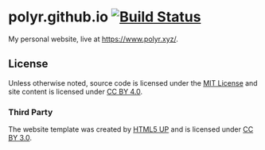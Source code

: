 # polyr.github.io [![Build Status](https://img.shields.io/travis/com/Polyr/polyr.github.io.svg)](https://travis-ci.com/Polyr/polyr.github.io)
My personal website, live at https://www.polyr.xyz/.

## License
Unless otherwise noted, source code is licensed under the [MIT License](https://opensource.org/licenses/MIT) and site content is licensed under [CC BY 4.0](https://creativecommons.org/licenses/by/4.0/).

### Third Party
The website template was created by [HTML5 UP](https://html5up.net/) and is licensed under [CC BY 3.0](https://html5up.net/license).
